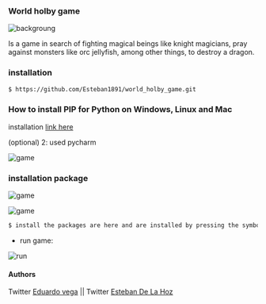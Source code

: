 ### World holby game

![backgroung](https://scontent.fbaq1-1.fna.fbcdn.net/v/t1.0-9/104347214_816170568910316_3697542306643646489_n.jpg?_nc_cat=108&_nc_sid=730e14&_nc_oc=AQk_hOIFTTEL-1R7gtzGZjZ881-LAsP7hLf4b2iMDgMvTYf6nVlJ7cCaL3aZLccdQZA&_nc_ht=scontent.fbaq1-1.fna&oh=74d24889ae777020376f7c1dfc57f3da&oe=5F0ED888)

Is a game in search of fighting
magical beings like knight magicians,
pray against monsters like orc jellyfish,
among other things, to destroy a dragon.

### installation
```sh
$ https://github.com/Esteban1891/world_holby_game.git
```

### How to install PIP for Python on Windows, Linux and Mac

installation [link here](https://twitter.com/eduardo_vega04)

(optional) 2: used pycharm

![game](https://scontent.fbaq1-1.fna.fbcdn.net/v/t1.0-9/105285437_816163665577673_8412092851773378510_n.jpg?_nc_cat=108&_nc_sid=730e14&_nc_oc=AQmiWJc8ildKqksD6xAxK9LORVsLXWDF3oQIpNqq89UOZJeFyih5wj4qsimaJ2KDFwA&_nc_ht=scontent.fbaq1-1.fna&oh=05664feac7e1edde54dc9d65c0e40a01&oe=5F12504C)

### installation package

![game](https://scontent.fbaq1-1.fna.fbcdn.net/v/t1.0-9/104433915_816166365577403_4758883099810354599_n.jpg?_nc_cat=110&_nc_sid=730e14&_nc_oc=AQmeLtDnmhRhj_hXyLsIhzg40d3BrQtfQQ3OtlP7fJCvxqU3jccJ7Y9FNAG6zKvOb5g&_nc_ht=scontent.fbaq1-1.fna&oh=6ac352b746b6b52980ff46dc46a939fd&oe=5F11A027)

![game](https://scontent.fbaq1-1.fna.fbcdn.net/v/t1.0-9/82615299_816168165577223_5355032288958361371_o.jpg?_nc_cat=101&_nc_sid=730e14&_nc_oc=AQlpsQpeJqSbuyRlO5XnxiXaXVsZdzUDO0faMEwbWR3mJAGSd-k_PW0fNvDHXXgamd0&_nc_ht=scontent.fbaq1-1.fna&oh=4e0933db150385aafa4cefafc0b56c2b&oe=5F0FCB61)

```sh
$ install the packages are here and are installed by pressing the symbol sum
```

* run game:

![run](https://scontent.fbaq1-1.fna.fbcdn.net/v/t1.0-9/103558366_816173675576672_70389612728242123_n.jpg?_nc_cat=104&_nc_sid=730e14&_nc_oc=AQm9hKwVG2H9SGeNZgqFtfMuIo59kNtYxZScOXSZwkw4mivOoP4e1Y-mFQeU0G8ybuE&_nc_ht=scontent.fbaq1-1.fna&oh=219731760982a10d1d24f5ec15fd5522&oe=5F10F653)




#### Authors

Twitter [Eduardo vega](https://twitter.com/eduardo_vega04) || Twitter [Esteban De La Hoz](https://twitter.com/Esteban18911)